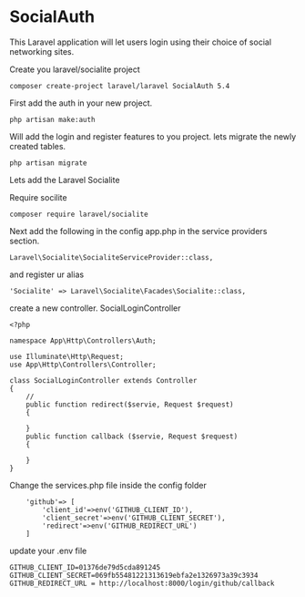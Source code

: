 # SocialAuth
This Laravel application will let users login using their choice of social networking sites.

Create you laravel/socialite project 
```
composer create-project laravel/laravel SocialAuth 5.4
```
First add the auth in your new project.

```
php artisan make:auth
```
Will add the login and register features to you project. 
lets migrate the newly created tables.
```
php artisan migrate
```
Lets add the Laravel Socialite

Require socilite
```
composer require laravel/socialite
```
Next add the following in the config app.php in the service providers section.
```
Laravel\Socialite\SocialiteServiceProvider::class,
```
and register ur alias
```
'Socialite' => Laravel\Socialite\Facades\Socialite::class,
```
create a new controller. SocialLoginController
```
<?php

namespace App\Http\Controllers\Auth;

use Illuminate\Http\Request;
use App\Http\Controllers\Controller;

class SocialLoginController extends Controller
{
    //
    public function redirect($servie, Request $request)
    {

    }
    public function callback ($servie, Request $request)
    {

    }
}
```
Change the services.php file inside the config folder
```
    'github'=> [
        'client_id'=>env('GITHUB_CLIENT_ID'),
        'client_secret'=>env('GITHUB_CLIENT_SECRET'),
        'redirect'=>env('GITHUB_REDIRECT_URL')
    ]
```

update your .env file
```
GITHUB_CLIENT_ID=01376de79d5cda891245
GITHUB_CLIENT_SECRET=069fb55481221313619ebfa2e1326973a39c3934
GITHUB_REDIRECT_URL = http://localhost:8000/login/github/callback
```